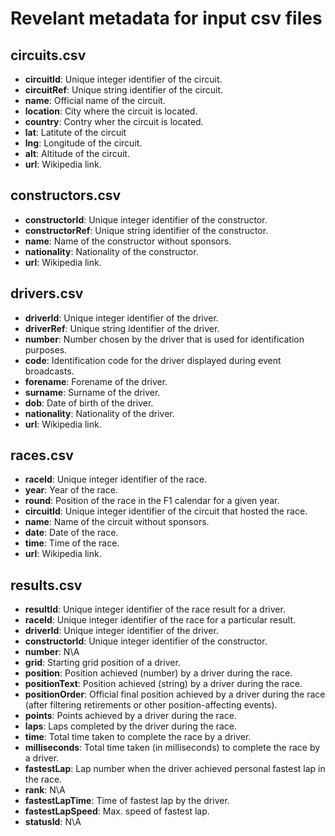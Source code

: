 # Revelant metadata for input csv files

## circuits.csv

* **circuitId**: Unique integer identifier of the circuit.
* **circuitRef**: Unique string identifier of the circuit.
* **name**: Official name of the circuit.
* **location**: City where the circuit is located.
* **country**: Contry wher the circuit is located.
* **lat**: Latitute of the circuit
* **lng**: Longitude of the circuit.
* **alt**: Altitude of the circuit.
* **url**: Wikipedia link.

## constructors.csv

* **constructorId**: Unique integer identifier of the constructor.
* **constructorRef**: Unique string identifier of the constructor.
* **name**: Name of the constructor without sponsors.
* **nationality**: Nationality of the constructor.
* **url**: Wikipedia link.

## drivers.csv

* **driverId**: Unique integer identifier of the driver.
* **driverRef**: Unique string identifier of the driver.
* **number**: Number chosen by the driver that is used for identification purposes.
* **code**: Identification code for the driver displayed during event broadcasts.
* **forename**: Forename of the driver.
* **surname**: Surname of the driver.
* **dob**: Date of birth of the driver.
* **nationality**: Nationality of the driver.
* **url**: Wikipedia link.

## races.csv

* **raceId**: Unique integer identifier of the race.
* **year**: Year of the race.
* **round**: Position of the race in the F1 calendar for a given year.
* **circuitId**: Unique integer identifier of the circuit that hosted the race.
* **name**: Name of the circuit without sponsors.
* **date**: Date of the race.
* **time**: Time of the race.
* **url**: Wikipedia link.

## results.csv
 
* **resultId**: Unique integer identifier of the race result for a driver.
* **raceId**: Unique integer identifier of the race for a particular result.
* **driverId**: Unique integer identifier of the driver.
* **constructorId**: Unique integer identifier of the constructor.
* **number**: N\A
* **grid**: Starting grid position of a driver.
* **position**: Position achieved (number) by a driver during the race.
* **positionText**: Position achieved (string) by a driver during the race.
* **positionOrder**: Official final position achieved by a driver during the race (after filtering retirements or other position-affecting events).
* **points**: Points achieved by a driver during the race. 
* **laps**: Laps completed by the driver during the race.
* **time**: Total time taken to complete the race by a driver.
* **milliseconds**: Total time taken (in milliseconds) to complete the race by a driver.
* **fastestLap**: Lap number when the driver achieved personal fastest lap in the race.
* **rank**: N\A
* **fastestLapTime**: Time of fastest lap by the driver.
* **fastestLapSpeed**: Max. speed of fastest lap.
* **statusId**: N\A